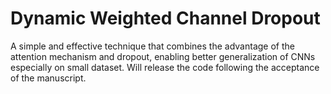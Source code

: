 # Dynamic Weighted Channel Dropout 
A simple and effective technique that combines the advantage of the attention mechanism and dropout, enabling better generalization of CNNs especially on small dataset. Will release the code following the acceptance of the manuscript.
